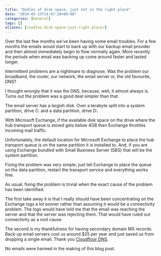 ```yaml
---
title: "Oodles of disk space, just not in the right place"
date: "2014-03-13T14:47:20+00:00"
categories: [General]
tags: []
aliases: [/oodles-disk-space-just-right-place/]
---
```


Over the last few months we've been having some email troubles. For a few months the emails would start to back up with our backup email provider and then almost immediately begin to flow normally again. More recently the periods when email was backing up come around faster and lasted longer.

Intermittent problems are a nightmare to diagnose. Was the problem our broadband, the router, our network, the email server or, the old favourite, DNS?

I thought wrongly that it was the DNS, because, well, it almost always is. Turns out the problem was a good deal simpler than that.

The email server has a largish disk. Over a terabyte split into a system partition, drive C: and a data partition, drive D:.

With Microsoft Exchange, if the available disk space on the drive where the hub transport queue is stored gets below 4GB then Exchange throttles incoming mail traffic.

Unfortunately, the default location for Microsoft Exchange to place the hub transport queue is on the same partition it is installed to. And, if you are using Exchange bundled with Small Business Server (SBS) that will be the system partition.

Fixing the problem was very simple, just tell Exchange to place the queue on the data partition, restart the transport service and everything works fine.

As usual, fixing the problem is trivial when the exact cause of the problem has been identified.

The first take away it is that I really should have been concentrating on the Exchange logs a lot sooner rather than assuming it would be a connectivity problem. The logs would have told me that the email was reaching the server and that the server was rejecting them. That would have ruled out connectivity as a root cause.

The second is my thankfulness for having secondary domain MX records. Back-up email servers cost us around $25 per year and just saved us from dropping a single email. Thank you [Cloudfloor DNS](http://www.mtgsy.net/).

No emails were harmed in the making of this blog post.
